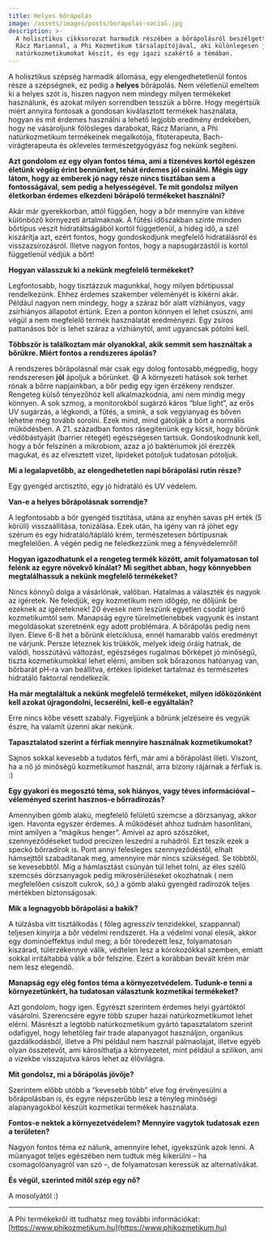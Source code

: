 ```yaml
---
title: Helyes bőrápolás
image: /assets/images/posts/borapolas-social.jpg
description: >-
  A holisztikus cikksorozat harmadik részében a bőrápolásról beszélgettem
  Rácz Mariannal, a Phi Kozmetikum társalapítójával, aki különlegesen jó
  natúrkozmetikumokat készít, és egy igazi szakértő a témában.
---
```


A holisztikus szépség harmadik állomása, egy elengedhetetlenül fontos része a szépségnek, ez pedig a **helyes** bőrápolás. Nem véletlenül emeltem ki a helyes szót is, hiszen nagyon nem mindegy milyen termékeket használunk, és azokat milyen sorrendben tesszük a bőrre. Hogy megértsük miért annyira fontosak a gondosan kiválasztott termékek használata, hogyan és mit érdemes használni a lehető legjobb eredmény érdekében, hogy ne vásároljunk fölösleges darabokat, Rácz Mariann, a Phi natúrkozmetikum termékeinek megalkotója, fitoterapeuta, Bach-virágterapeuta és okleveles természetgyógyász fog nekünk segíteni.

**Azt gondolom ez egy olyan fontos téma, ami a tizenéves kortól egészen életünk végéig érint bennünket, tehát érdemes jól csinálni. Mégis úgy látom, hogy az emberek jó nagy része nincs tisztában sem a fontosságával, sem pedig a helyességével. Te mit gondolsz milyen életkorban érdemes elkezdeni bőrápoló termékeket használni?**

Akár már gyerekkorban, attól függően, hogy a bőr mennyire van kitéve különböző környezeti ártalmaknak. A fűtési időszakban szinte minden bőrtípus veszít hidratáltságából kortól függetlenül, a hideg idő, a szél kiszárítja azt, ezért fontos, hogy gondoskodjunk megfelelő hidratálásról és visszazsírozásról. Illetve nagyon fontos, hogy a napsugárzástól is kortól függetlenül védjük a bőrt!

**Hogyan válasszuk ki a nekünk megfelelő termékeket?**

Legfontosabb, hogy tisztázzuk magunkkal, hogy milyen bőrtípussal rendelkezünk. Ehhez érdemes szakember véleményét is kikérni akár. Például  nagyon nem mindegy, hogy a száraz bőr alatt vízhiányos, vagy zsírhiányos állapotot értünk. Ezen a ponton könnyen el lehet csúszni, ami végül a nem megfelelő termék használatát eredményezi. Egy zsíros pattanásos bőr is lehet száraz a vízhiánytól, amit ugyancsak pótolni kell.

**Többször is találkoztam már olyanokkal, akik semmit sem használtak a bőrükre. Miért fontos a rendszeres ápolás?**

A rendszeres bőrápolásnál már csak egy dolog fontosabb,mégpedig, hogy rendszeresen **jól** ápoljuk a bőrünket. 😄 A környezeti hatások sok terhet rónak a bőrre napjainkban, a bőr pedig egy igen érzékeny rendszer. Rengeteg külső tényezőhöz kell alkalmazkodnia, ami nem mindig megy könnyen. A sok szmog, a monitorokból sugárzó káros “blue light”, az erős UV sugárzás, a légkondi, a fűtés, a smink, a sok vegyianyag és bőven lehetne még tovább sorolni. Ezek mind, mind gátolják a bőrt a normális működésben. A 21. században fontos rásegítenünk egy kicsit, hogy bőrünk védőbástyáját (barrier rétegét) egészségesen tartsuk. Gondoskodnunk kell, hogy a bőr felszínén a mikrobiom, azaz a jó baktériumok jól érezzék magukat, és az elvesztett vizet, lipideket pótoljuk tudatosan pótoljuk.

**Mi a legalapvetőbb, az elengedhetetlen napi bőrápolási rutin része?**

Egy gyengéd arctisztító, egy jó hidratáló és UV védelem.

**Van-e a helyes bőrápolásnak sorrendje?**

A legfontosabb a bőr gyengéd tisztítása, utána az enyhén savas pH érték (5 körüli) visszaállítása, tonizálása. Ezek után, ha igény van rá jöhet egy szérum és egy hidratáló/tápláló krém, természetesen bőrtípusnak megfelelően. A végén pedig ne feledkezzünk meg a fényvédelemről!

**Hogyan igazodhatunk el a rengeteg termék között, amit folyamatosan tol felénk az egyre növekvő kínálat? Mi segíthet abban, hogy könnyebben megtalálhassuk a nekünk megfelelő termékeket?**

Nincs könnyű dolga a vásárlónak, valóban. Hatalmas a választék és nagyok az ígéretek. Ne feledjük, egy kozmetikum nem időgép, ne dőljünk be ezeknek az ígéreteknek! 20 évesek nem leszünk egyetlen csodát ígérő kozmetikumtól sem. Manapság egyre türelmetlenebbek vagyunk és instant megoldásokat szeretnénk egy adott problémára. A bőrápolás pedig nem ilyen. Eleve 6-8 hét a bőrünk életciklusa, ennél hamarabb valós eredményt ne várjunk. Persze léteznek kis trükkök, melyek ideig óráig hatnak, de valódi, hosszútávú változást, egészséges rugalmas bőrképet jó minőségű, tiszta kozmetikumokkal lehet elérni, amiben sok bőrazonos hatóanyag van, bőrbarát pH-ra van beállítva, értékes lipideket tartalmaz és természetes hidratáló faktorral rendelkezik.

**Ha már megtaláltuk a nekünk megfelelő termékeket, milyen időközönként kell azokat újragondolni, lecserélni, kell-e egyáltalán?**

Erre nincs kőbe vésett szabály. Figyeljünk a bőrünk jelzéseire és vegyük észre, ha valamit üzenni akar nekünk.

**Tapasztalatod szerint a férfiak mennyire használnak kozmetikumokat?**

Sajnos sokkal kevesebb a tudatos férfi, már ami a bőrápolást illeti. Viszont, ha a nő jó minőségű kozmetikumot használ, arra bizony rájárnak a férfiak is. :)

**Egy gyakori és megosztó téma, sok hiányos, vagy téves információval – véleményed szerint hasznos-e bőrradírozás?**

Amennyiben gömb alakú, megfelelő felületű szemcse a dörzsanyag, akkor igen. Havonta egyszer érdemes. A működését ahhoz tudnám hasonlítani, mint amilyen a “mágikus henger”. Amivel az apró szöszöket, szennyeződéseket tudod precízen leszedni a ruhádról. Ezt teszik ezek a speckó bőrradírok is. Pont annyi felesleges szennyeződéstől, elhalt hámsejttől szabadítanak meg, amennyire már nincs szükséged. Se többtől, se kevesebbtől. Míg a hámlasztást csúnyán túl lehet tolni, az éles szélű szemcsés dörzsanyagok pedig mikrosérüléseket okozhatnak ( nem megfelelően csiszolt cukrok, só,) a gömb alakú gyengéd radírozók teljes mértékben biztonságosak.

**Mik a legnagyobb bőrápolási a bakik?**

A túlzásba vitt tisztálkodás ( főleg agresszív tenzidekkel, szappannal) teljesen kinyírja a bőr védelmi rendszerét. Ha a védelmi vonal elesik, akkor egy dominóeffektus indul meg; a bőr töredezett lesz, folyamatosan kiszárad, túlérzékennyé válik, védtelen lesz a kórokozókkal szemben, emiatt sokkal irritáltabbá válik a bőr felszíne. Ezért a korábban bevált krém már nem lesz elegendő.

**Manapság egy elég fontos téma a környezetvédelem. Tudunk-e tenni a környezetünkért, ha tudatosan választunk kozmetikai termékeket?**

Azt gondolom, hogy igen. Egyrészt szerintem érdemes helyi gyártóktól vásárolni. Szerencsére egyre több szuper hazai natúrkozmetikumot lehet elérni. Másrészt a legtöbb natúrkozmetikum gyártó tapasztalatom szerint odafigyel, hogy lehetőleg fair trade alapanyagot használjon, organikus gazdálkodásból, illetve a Phi például nem használ pálmaolajat, illetve egyéb olyan összetevőt, ami károsíthatja a környezetet, mint például a szilikon, ami a vizekbe visszajutva káros lehet az élővilágra.

**Mit gondolsz, mi a bőrápolás jövője?**

Szerintem előbb utóbb a “kevesebb több” elve fog érvényesülni a bőrápolásban is, és egyre népszerűbb lesz a tényleg minőségi alapanyagokból készült kozmetikai termékek használata.

**Fontos-e nektek a környezetvédelem? Mennyire vagytok tudatosak ezen a területen?**

Nagyon fontos téma ez nálunk, amennyire lehet, igyekszünk azok lenni.  A műanyagot teljes egészében nem tudtuk még kikerülni – ha csomagolóanyagról van szó –, de folyamatosan keressük az alternatívákat.

**És végül, szerinted mitől szép egy nő?**

A mosolyától :)

---

A Phi termékekről itt tudhatsz meg további információkat: [https://www.phikozmetikum.hu](https://www.phikozmetikum.hu)
